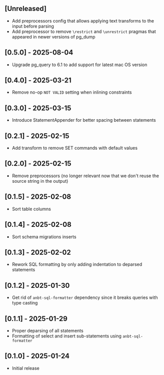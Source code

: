 ## [Unreleased]

- Add preprocessors config that allows applying text transforms to the input before parsing
- Add preprocessor to remove `\restrict` and `\unrestrict` pragmas that appeared in newer versions of pg_dump

## [0.5.0] - 2025-08-04

- Upgrade pg_query to 6.1 to add support for latest mac OS version

## [0.4.0] - 2025-03-21

- Remove no-op `NOT VALID` setting when inlining constraints

## [0.3.0] - 2025-03-15

- Introduce StatementAppender for better spacing between statements

## [0.2.1] - 2025-02-15

- Add transform to remove SET commands with default values

## [0.2.0] - 2025-02-15

- Remove preprocessors (no longer relevant now that we don't reuse the source string in the output)

## [0.1.5] - 2025-02-08

- Sort table columns

## [0.1.4] - 2025-02-08

- Sort schema migrations inserts

## [0.1.3] - 2025-02-02

- Rework SQL formatting by only adding indentation to deparsed statements

## [0.1.2] - 2025-01-30

- Get rid of `anbt-sql-formatter` dependency since it breaks queries with type casting

## [0.1.1] - 2025-01-29

- Proper deparsing of all statements
- Formatting of select and insert sub-statements using `anbt-sql-formatter`

## [0.1.0] - 2025-01-24

- Initial release
